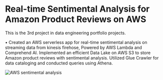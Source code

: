 # Real-time Sentimental Analysis for Amazon Product Reviews on AWS 

This is the 3rd project in data engineering portfolio projects.

•	Created an AWS serverless app for real-time sentimental analysis on streaming data from kinesis firehose, Powered by AWS Lambda and Comprehend AI. Implemented an efficient Data Lake on AWS S3 to store Amazon product reviews with sentimental analysis. Utilized Glue Crawler for data cataloging and conducted queries using Athena.

![AWS sentimental analysis](https://github.com/yasaswiavula/AWS-Sentimental-Analysis/assets/40021114/6620a565-6b53-494f-b5a6-9d3f0b4b6c34)
